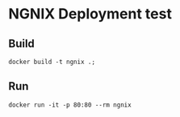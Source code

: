# NGNIX Deployment test

## Build
```
docker build -t ngnix .; 
```
## Run
```
docker run -it -p 80:80 --rm ngnix  
```